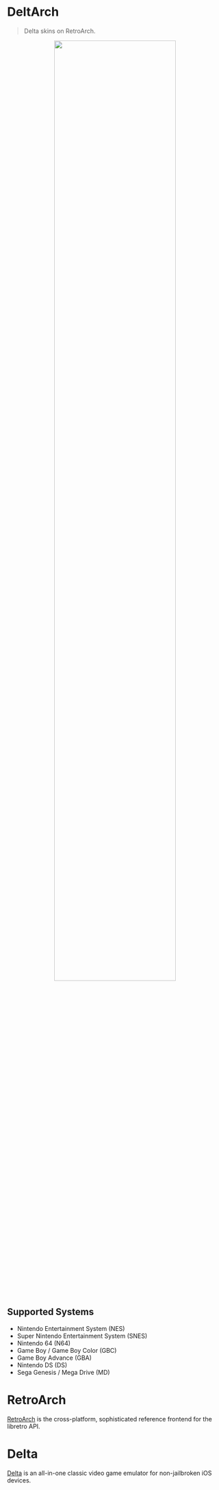 # DeltArch
> Delta skins on RetroArch.

<p align="center">
  <img src="https://user-images.githubusercontent.com/705880/115471008-203aa480-a1ec-11eb-8aba-237a46799543.png" width=75%><br/>
</p>
 
## Supported Systems
- Nintendo Entertainment System (NES)
- Super Nintendo Entertainment System (SNES)
- Nintendo 64 (N64)
- Game Boy / Game Boy Color (GBC)
- Game Boy Advance (GBA)
- Nintendo DS (DS)
- Sega Genesis / Mega Drive (MD)

# RetroArch

[RetroArch](https://www.libretro.com/) is the cross-platform, sophisticated reference frontend for the libretro API.

# Delta 

[Delta](https://github.com/rileytestut/Delta/) is an all-in-one classic video game emulator for non-jailbroken iOS devices.


